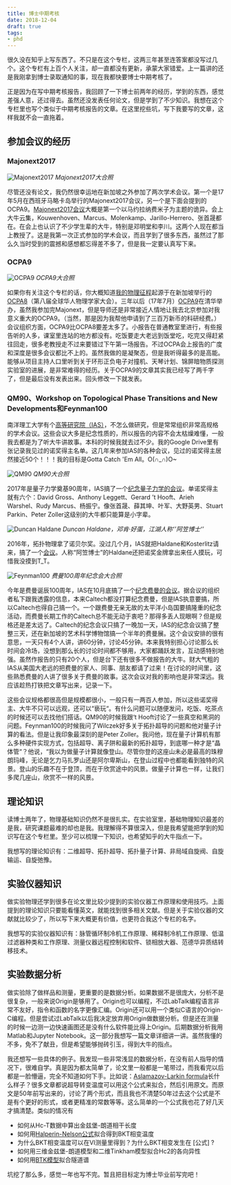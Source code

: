 ```yaml
---
title: 博士中期考核
date: 2018-12-04
draft: true
tags:
- phd
---
```


很久没在知乎上写东西了。不只是在这个专栏，这两三年甚至连答案都没写过几个。这个专栏有上百个人关注，却一直都没有更新，承蒙大家错爱。上一篇讲的还是我刚拿到博士录取通知的事，现在我都快要博士中期考核了。

正是因为在写中期考核报告，我回顾了一下博士前两年的经历，学到的东西，感觉差强人意，还过得去。虽然还没发表任何论文，但是学到了不少知识。我想在这个专栏里也写个类似于中期考核报告的文章。在这里挖些坑，写下我要写的文章，这样我就不会一直拖着。

## 参加会议的经历

### Majonext2017

![Majonext2017](majonext2017.jpg)
*Majonext2017大合照*

尽管还没有论文，我仍然很幸运地在新加坡之外参加了两次学术会议。第一个是17年5月在西班牙马略卡岛举行的Majonext2017会议，另一个是下面会提到的OCPA9。[Majonext2017会议](http://majonext2017.ifisc.uib-csic.es/)大概是第一个以马约拉纳费米子为主题的诡异。会上大牛云集，Kouwenhoven、Marcus、Molenkamp、Jarillo-Herrero、张首晟都在。在会上也认识了不少学生辈的大牛，特别是邓明堂和李川。这两个人现在都当上教授了。这是我第一次正式参加的学术会议，而且学到了很多东西，虽然过了那么久当时受到的震撼和感想都忘得差不多了，但是我一定要认真写下来。

### OCPA9

![OCPA9](ocpa9.jpg)
*OCPA9大合照*

如果你有关注这个专栏的话，你大概知道[我的物理征程](https://zhuanlan.zhihu.com/p/19788446)起源于在新加坡举行的[OCPA8](https://livestream.com/NTU/ocpa8)（第八届全球华人物理学家大会）。三年以后（17年7月）[OCPA9](http://ocpaweb.org/home/ocpa9-conference/)在清华举办，虽然我参加完Majonext，但是导师还是非常接近人情地让我去北京参加对我意义重大的OCPA9。（当然，那是因为我帮他申请到了三百万新币的科研经费。）会议组织方面，OCPA9比OCPA8要差太多了。小报告在普通教室里进行，有些报告听的人多，课室里连站的地方都没有。吃饭要走大老远到饭堂吃，吃完又得赶紧往回走，很多老教授走不过来要错过下午第一场报告。不过OCPA会上报告的广度和深度是很多会议都比不上的。虽然我做的是凝聚态，但是我听得最多的是高能。能够从项目主持人口里听到关于环形正负电子对撞机、天琴计划、锦屏暗物质探测实验室的进展，是非常难得的经历。关于OCPA9的文章其实我已经写了两千字了，但是最后没有发表出来。回头修改一下就发表。

### QM90、Workshop on Topological Phase Transitions and New Developments和Feynman100

南洋理工大学有个[高等研究院（IAS）](https://www.ntu.edu.sg/ias/Pages/default.aspx)，不怎么做研究，但是常常组织非常高规格的学术会议。这些会议大多是纪念性质的，所以报告的内容不会太枯燥难懂，一般我去都是为了听大牛讲故事。本科的时候我就去过不少。我的Google Drive里有张记录我见过的诺奖得主名单。这几年来参加IAS的各种会议，见过的诺奖得主居然接近50个！！！我的目标是Gotta Catch 'Em All。O(∩_∩)O~

![QM90](qm90.jpg)
*QM90大合照*

2017年是量子力学奠基90周年，IAS搞了一个[纪念量子力学的会议](https://www.ntu.edu.sg/IAS/Events/2017/QM90/Pages/default.aspx)。单诺奖得主就有六个：David Gross、Anthony Leggett、Gerard ’t Hooft、Arieh Warshel、​Rudy Marcus、杨振宁。像张首晟、薛其坤、叶军、大野英男、Stuart Parkin、Peter Zoller这级别的大牛都只能算是小字辈。

![Duncan Haldane](haldane.jpg)
*Duncan Haldane，邓肯·好蛋，江湖人称‘’阿笠博士‘’*

2016年，拓扑物理拿了诺贝尔奖。没过几个月，IAS就把Haldane和Kosterlitz请来，搞了一个[会议](https://www.ntu.edu.sg/IAS/Events/2017/TPT17/Pages/default.aspx)。人称“阿笠博士”的Haldane还把诺奖金牌拿出来任人摸玩，可惜我没摸到T_T。

![Feynman100](feynman100.jpg)
*费曼100周年纪念会大合照*

今年是费曼诞辰100周年，IAS在10月底搞了一个[纪念费曼的会议](https://www.ntu.edu.sg/IAS/Events/2018/RF100/Pages/default.aspx)。据会议的组织者私下跟我透露的信息，本来Caltech都没打算纪念费曼，但是IAS执意要搞，所以Caltech也得自己搞一个。一个跟费曼无亲无故的太平洋小岛国要搞隆重的纪念活动，而费曼长期工作的Caltech总不能无动于衷吧？那得多丢人现眼啊？但是规格还是差太远了。Caltech的纪念会议只搞了一晚加一天，IAS的纪念会议搞了整整三天，还在新加坡的艺术科学博物馆搞一个半年的费曼展。这个会议安排的很有意思，一天只有4个人讲，讲60分钟，讨论45分钟。本来我特别担心讨论那么长时间会冷场，没想到那么长的讨论时间都不够用，大家都踊跃发言，互动感特别地强。虽然作报告的只有20个人，但是台下还有很多不做报告的大牛。财大气粗的IAS从美国大老远的把费曼的家人、同事、朋友都请了过来！在讨论的时间里，这些熟悉费曼的人讲了很多关于费曼的故事。这次会议对我的影响也是非常深远。我应该趁热打铁把文章写出来，记录一下。

这些会议规格都很高但是规模都很小，一般只有一两百人参加，所以这些诺奖得主、大牛不只可以远观，还可以“亵玩“。有什么问题可以随便发问，吃饭、吃茶点的时候还可以去找他们搭话。QM90的时候我跟‘t Hooft讨论了一些真空和黑洞的问题。Feynman100的时候我问了Wilczek好多关于拓扑超导的问题和他对量子计算的看法。但是让我印象最深刻的是Peter Zoller。我问他，现在量子计算机有那么多种硬件实现方式，包括超导、离子阱和最新的拓扑超导，到底哪一种才是“晶体管“？他说，“我以为做量子计算就像登山。尽管你登的这座山未必是最高的珠穆朗玛峰，无论是乞力马扎罗山还是阿尔卑斯山，在登山过程中也都能看到独特的风景。登山的乐趣不在于登顶，而在于欣赏途中的风景。做量子计算也一样，让我们多爬几座山，欣赏不一样的风景。

## 理论知识

读博士两年了，物理基础知识仍然不是很扎实。在实验室里，基础物理知识最差的是我，研究课题最难的却也是我。我理解得不算很深入，但是我希望能把学到的知识写在这个专栏里。至少可以梳理一下知识，也希望知乎的大牛指点一下。

我想写的理论知识有：二维超导、拓扑超导、拓扑量子计算、非局域自旋阀、自旋输运、自旋弛豫。

## 实验仪器知识

做实验物理还学到很多在论文里比较少提到的实验仪器工作原理和使用技巧。上面提到的理论知识只要能看懂英文，就能找到很多相关文献。但是关于实验仪器的文献就比较少了，所以写下来大概更有价值，也更符合我这个专栏的名字。

我想写的实验仪器知识有：脉管循环制冷机工作原理、稀释制冷机工作原理、低温过滤器种类和工作原理、测量仪器远程控制和软件、锁相放大器、范德华异质结转移技术。

## 实验数据分析

做实验除了做样品和测量，更重要的是数据分析。如果数据不是很庞大，分析不是很复杂，一般来说Origin是够用了。Origin也可以编程，不过LabTalk编程语言非常不友好，指令和函数的名字更像汇编。Origin还可以用一个类似C语言的Origin-C编程。但是尝试过LabTalk以后我决定放弃用Origin做数据分析。但是还在测量的时候一边测一边快速画图还是没有什么软件能比得上Origin。后期数据分析我用Matlab和Jupyter Notebook。这一部分我想写一篇文章详细讲一讲。虽然我懂的不多，免不了献丑，但是希望能够抛砖引玉，得到大牛的指点。

我还想写一些具体的例子。我发现一些非常浅显的数据分析，在没有前人指导的情况下，很难自学。真是因为都太简单了，论文里一般都是一笔带过，而我看完以后都是一脸懵逼，完全不知道如何下手。比如说：[Aslamazov-Larkin formula](https://www.sciencedirect.com/science/article/abs/pii/0375960168906233)长什么样子？很多文章都说超导转变温度可以用这个公式来拟合，然后引用原文。而原文是50年前写出来的，讨论了两个形式，而且我也不清楚50年过去这个公式是不是有个更好的形式，或者更精准的常数等等。这么简单的一个公式我也花了好几天才搞清楚。类似的情况有

- 如何从Hc-T数据中算出金兹堡-朗道相干长度
- 如何用[Halperin-Nelson公式](https://journals.aps.org/prl/abstract/10.1103/PhysRevLett.41.121)拟合得到BKT相变温度
- 为什么BKT相变温度可以在VI测量里得到？为什么BKT相变发生在 [公式] ?
- 如何用三维金兹堡-朗道模型和二维Tinkham模型拟合Hc2的各向异性
- 如何用[BTK模型](https://journals.aps.org/prb/abstract/10.1103/PhysRevB.25.4515)拟合隧道谱

坑挖了那么多，感觉一年也写不完。暂且把目标定为博士毕业前写完吧！
